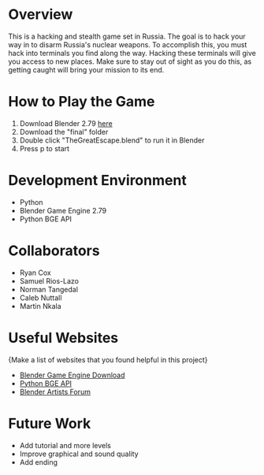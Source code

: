 # Overview

This is a hacking and stealth game set in Russia. The goal is to hack your way in to disarm Russia's nuclear weapons. To accomplish this, you must hack into terminals you find along the way. Hacking these terminals will give you access to new places. Make sure to stay out of sight as you do this, as getting caught will bring your mission to its end.

# How to Play the Game

1. Download Blender 2.79 [here](https://www.blender.org/download/releases/2-79/)
2. Download the "final" folder
3. Double click "TheGreatEscape.blend" to run it in Blender
4. Press p to start

# Development Environment

* Python
* Blender Game Engine 2.79
* Python BGE API

# Collaborators

* Ryan Cox
* Samuel Rios-Lazo
* Norman Tangedal
* Caleb Nuttall
* Martin Nkala

# Useful Websites

{Make a list of websites that you found helpful in this project}
* [Blender Game Engine Download](https://www.blender.org/download/releases/2-79/)
* [Python BGE API](https://docs.blender.org/api/2.79/bge.logic.html)
* [Blender Artists Forum](https://blenderartists.org/)

# Future Work

* Add tutorial and more levels
* Improve graphical and sound quality
* Add ending
